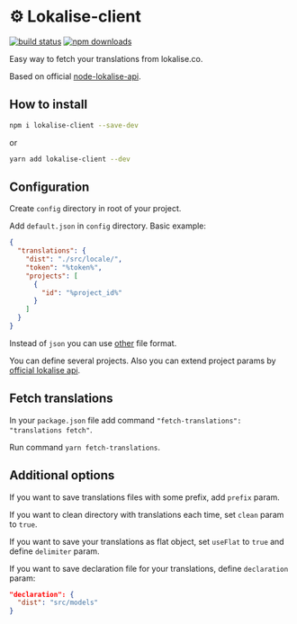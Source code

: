 # ⚙️ Lokalise-client

[![build status](https://badgen.net/travis/ibitcy/lokalise-client?icon=travis)](https://travis-ci.org/ibitcy/lokalise-client)
[![npm downloads](https://badgen.net/npm/dt/lokalise-client?icon=npm&color=green)](https://www.npmjs.com/package/lokalise-client)

Easy way to fetch your translations from lokalise.co.

Based on official [node-lokalise-api](https://github.com/lokalise/node-lokalise-api).

## How to install

```sh
npm i lokalise-client --save-dev
```

or

```sh
yarn add lokalise-client --dev
```

## Configuration

Create `config` directory in root of your project.

Add `default.json` in `config` directory. Basic example:


```json
{
  "translations": {
    "dist": "./src/locale/",
    "token": "%token%",
    "projects": [
      {
        "id": "%project_id%"
      }
    ]
  }
}
```

Instead of `json` you can use [other](https://github.com/lorenwest/node-config/wiki/Configuration-Files#file-formats) file format.

You can define several projects. Also you can extend project params by [official lokalise api](https://app.lokalise.com/api2docs/curl/#transition-download-files-post).

## Fetch translations

In your `package.json` file add command `"fetch-translations": "translations fetch"`.

Run command `yarn fetch-translations`.

## Additional options

If you want to save translations files with some prefix, add `prefix` param.

If you want to clean directory with translations each time, set `clean` param to `true`.

If you want to save your translations as flat object, set `useFlat` to `true` and define `delimiter` param.

If you want to save declaration file for your translations, define `declaration` param:
```json
"declaration": {
  "dist": "src/models"
}
```
